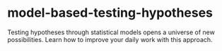 # model-based-testing-hypotheses
Testing hypotheses through statistical models opens a universe of new possibilities. Learn how to improve your daily work with this approach.
